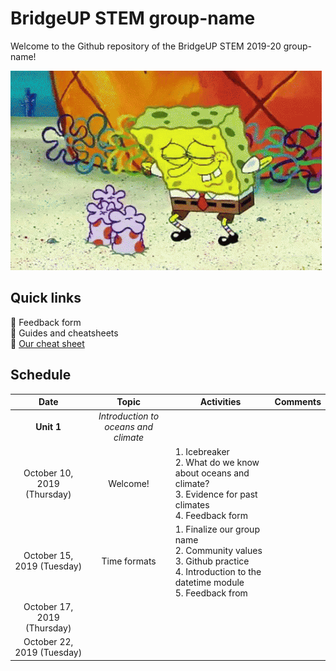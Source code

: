 # BridgeUP STEM group-name
Welcome to the Github repository of the BridgeUP STEM 2019-20 group-name!

![Spongebob gif](misc/spongebob.gif)

## Quick links
:tropical_fish: Feedback form </br>
:tropical_fish: Guides and cheatsheets </br>
:tropical_fish: [Our cheat sheet](https://docs.google.com/document/d/1Vjw3jyR2vp0x1ndLKoTWM8qsxX08SlDU8QEA6yPJHCw/edit?usp=sharing)

## Schedule

| Date | Topic | Activities | Comments |
| :----: | :----: |------------|----------|
|**Unit 1**|*Introduction to oceans and climate*|
|October 10, 2019 (Thursday)| Welcome! |1. Icebreaker </br> 2. What do we know about oceans and climate? </br> 3. Evidence for past climates </br> 4. Feedback form| |
|October 15, 2019 (Tuesday)| Time formats |1. Finalize our group name </br> 2. Community values </br> 3. Github practice </br> 4. Introduction to the datetime module </br> 5. Feedback from| |
|October 17, 2019 (Thursday)| | | |
|October 22, 2019 (Tuesday)| | | |
